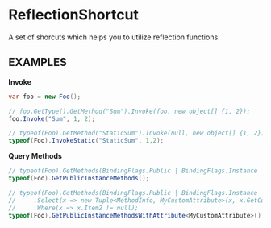 # ReflectionShortcut
A set of shorcuts which helps you to utilize reflection functions.

EXAMPLES
----
__Invoke__
```cs
var foo = new Foo();

// foo.GetType().GetMethod("Sum").Invoke(foo, new object[] {1, 2});
foo.Invoke("Sum", 1, 2);

// typeof(Foo).GetMethod("StaticSum").Invoke(null, new object[] {1, 2});
typeof(Foo).InvokeStatic("StaticSum", 1,2);
```
__Query Methods__
```cs
// typeof(Foo).GetMethods(BindingFlags.Public | BindingFlags.Instance | BindingFlags.InvokeMethod)
typeof(Foo).GetPublicInstanceMethods();

// typeof(Foo).GetMethods(BindingFlags.Public | BindingFlags.Instance | BindingFlags.InvokeMethod)
//     .Select(x => new Tuple<MethodInfo, MyCustomAttribute>(x, x.GetCustomAttribute<T>()))
//     .Where(x => x.Item2 != null);
typeof(Foo).GetPublicInstanceMethodsWithAttribute<MyCustomAttribute>()
```
